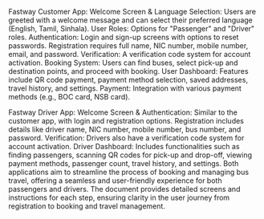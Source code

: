 Fastway Customer App:
Welcome Screen & Language Selection:
Users are greeted with a welcome message and can select their preferred language (English, Tamil, Sinhala).
User Roles:
Options for "Passenger" and "Driver" roles.
Authentication:
Login and sign-up screens with options to reset passwords.
Registration requires full name, NIC number, mobile number, email, and password.
Verification:
A verification code system for account activation.
Booking System:
Users can find buses, select pick-up and destination points, and proceed with booking.
User Dashboard:
Features include QR code payment, payment method selection, saved addresses, travel history, and settings.
Payment:
Integration with various payment methods (e.g., BOC card, NSB card).

Fastway Driver App:
Welcome Screen & Authentication:
Similar to the customer app, with login and registration options.
Registration includes details like driver name, NIC number, mobile number, bus number, and password.
Verification:
Drivers also have a verification code system for account activation.
Driver Dashboard:
Includes functionalities such as finding passengers, scanning QR codes for pick-up and drop-off, viewing payment methods, passenger count, travel history, and settings.
Both applications aim to streamline the process of booking and managing bus travel, offering a seamless and user-friendly experience for both passengers and drivers. The document provides detailed screens and instructions for each step, ensuring clarity in the user journey from registration to booking and travel management.
